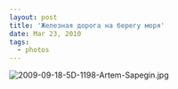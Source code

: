 ```yaml
---
layout: post
title: 'Железная дорога на берегу моря'
date: Mar 23, 2010
tags:
  - photos
---
```


![2009-09-18-5D-1198-Artem-Sapegin.jpg](photo://298)
